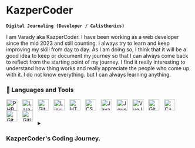 # KazperCoder

**`Digital Journaling (Developer / Calisthenics)`**

I am Varady aka KazperCoder. I have been working as a web developer since the mid 2023 and still counting. I always try to learn and keep improving my skill from day to day. As I am doing so, I think that it will be a good idea to keep or document my journey so that I can always come back to reflect from the starting point of my journey. I find it really interesting to understand how thing works and really appreciate the people who come up with it. I do not know everything. but I can always learning anything.


### 🧰 Languages and Tools

<img align="left" alt="PHP" width="30px" style="padding-right:10px;" src="https://cdn.jsdelivr.net/gh/devicons/devicon/icons/php/php-original.svg"/>
<img align="left" alt="Laravel" width="30px" style="padding-right:10px;" src="https://cdn.jsdelivr.net/gh/devicons/devicon/icons/laravel/laravel-original.svg" />
<img align="left" alt="Git" width="30px" style="padding-right:10px;" src="https://cdn.jsdelivr.net/gh/devicons/devicon/icons/git/git-original.svg" />
<img align="left" alt="Linux" width="30px" style="padding-right:10px;" src="https://cdn.jsdelivr.net/gh/devicons/devicon/icons/linux/linux-original.svg" />
<img align="left" alt="HTML" width="30px" style="padding-right:10px;" src="https://cdn.jsdelivr.net/gh/devicons/devicon/icons/html5/html5-plain.svg" />
<img align="left" alt="CSS" width="30px" style="padding-right:10px;" src="https://cdn.jsdelivr.net/gh/devicons/devicon/icons/css3/css3-plain.svg" />
<img align="left" alt="JavaScript" width="30px" style="padding-right:10px;" src="https://cdn.jsdelivr.net/gh/devicons/devicon/icons/javascript/javascript-plain.svg" />
<img align="left" alt="Jquery" width="30px" style="padding-right:10px;" src="https://cdn.jsdelivr.net/gh/devicons/devicon/icons/jquery/jquery-original.svg" />
<img align="left" alt="VueJs" width="30px" style="padding-right:10px;" src="https://cdn.jsdelivr.net/gh/devicons/devicon/icons/vuejs/vuejs-original.svg" />
<img align="left" alt="Git" width="30px" style="padding-right:10px;" src="https://cdn.jsdelivr.net/gh/devicons/devicon/icons/git/git-original.svg" />
<img align="left" alt="C++" width="30px" style="padding-right:10px;" src="https://cdn.jsdelivr.net/gh/devicons/devicon/icons/cplusplus/cplusplus-line.svg" />
<img align="left" alt="GitHub" width="30px" style="padding-right:10px;" src="https://cdn.jsdelivr.net/gh/devicons/devicon/icons/github/github-original.svg" />
<img align="left" alt="Gitlab" width="30px" style="padding-right:10px;" src="https://cdn.jsdelivr.net/gh/devicons/devicon/icons/gitlab/gitlab-original.svg" />
<br />

#

<details>
    <summary><h3> KazperCoder's Coding Journey. </h3></summary>
    I started off as a computer science student who had no idea what was waiting for me in the future. All I knew was that it had something to do with computers, and I like working with computers. The environment I grew up in did not give me enough exposure to what we knew as computer programming. I finished high school with the least amount of knowledge in computer programming. However, I didn't give up and still kept going until my 3rd year in university when I picked the field I like which is to become a software engineer. From there, I started to learn the languages of the web which were HTML, CSS and Javascript. I started to apply for a web design internship at a company with this the minimum knowledge I had. Luckily, I got into a startup software company specialize in building solution for Human Resource managment and Cusomter Relationship management(CRM). Yet with different position. I keep learning until the mid of 2023 that I finally able to working an IT department of the same company. Things started to make more sense, since I was able to put my learning into practice by solving a real business problem what people were dealing with. My ability to understand the existing codebase has improved so much. I tried so hard that my performance and skill improved to the point that I am able to become a core member of the team handling in maintain and extend the existing feature to make it even more useful. I work in client-side which required me to use Laravel blade with Vuejs and jquery to handle the client's interaction that need an API integration. I also work in the backend side using Laravel and building an API the application. Even now I still think that I have a very long way to go and a lot of things to explore but this time I am going to doucment my journey. I also hope to be able to build a connection with the amazing people out there and learn from them.
</details>
